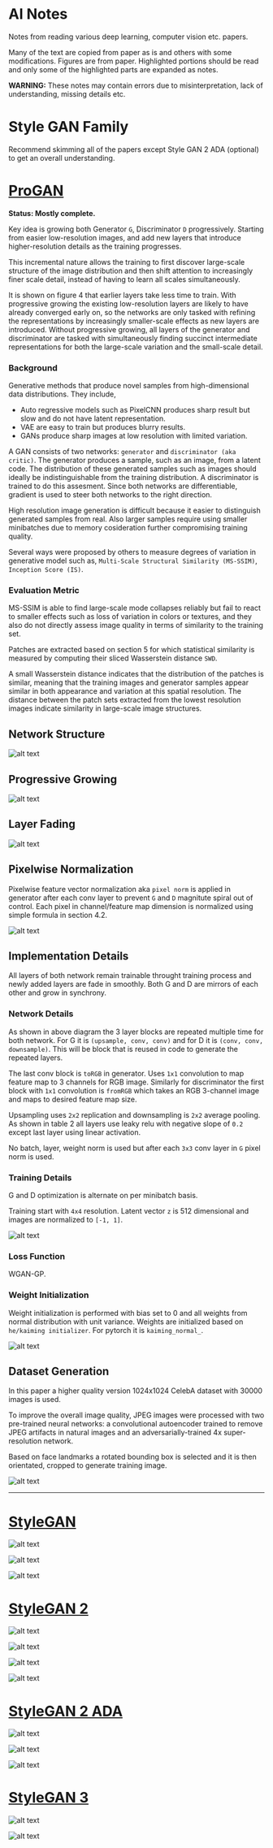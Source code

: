 # AI Notes

Notes from reading various deep learning, computer vision etc. papers. 

Many of the text are copied from paper as is and others with some modifications. Figures are from paper. Highlighted portions should be read and only some of the highlighted parts are expanded as notes.

**WARNING:** These notes may contain errors due to misinterpretation, lack of understanding, missing details etc. 

# Style GAN Family

Recommend skimming all of the papers except Style GAN 2 ADA (optional) to get an overall understanding.

# [ProGAN](https://arxiv.org/abs/1710.10196)

**Status: Mostly complete.**

Key idea is growing both Generator `G`, Discriminator `D` progressively. Starting from easier low-resolution images, and add new layers that introduce higher-resolution details as the training progresses.

This incremental nature allows the training to first discover large-scale structure of the image distribution and then shift attention to increasingly finer scale detail, instead of having to learn all scales simultaneously.

It is shown on figure 4 that earlier layers take less time to train. With progressive growing the existing low-resolution layers are likely to have already converged early on,
so the networks are only tasked with refining the representations by increasingly smaller-scale effects as new layers are introduced. Without progressive growing, all layers of the generator and discriminator are tasked with simultaneously finding succinct intermediate representations for both the large-scale variation and the small-scale detail. 

### Background

Generative methods that produce novel samples from high-dimensional data distributions. They include,

- Auto regressive models such as PixelCNN produces sharp result but slow and do not have latent representation. 
- VAE are easy to train but produces blurry results.
- GANs produce sharp images at low resolution with limited variation.

A GAN consists of two networks: `generator` and `discriminator (aka critic)`. The generator produces a sample, such as an image, from a latent code. The distribution of these generated samples such as images should ideally be indistinguishable from the training distribution. A discriminator is trained to do this assesment. Since both networks are differentiable, gradient is used to steer both networks to the right direction.

High resolution image generation is difficult because it easier to distinguish generated samples from real. Also larger samples require using smaller minibatches due to memory cosideration further compromising training quality. 

Several ways were proposed by others to measure degrees of variation in generative model such as, `Multi-Scale Structural Similarity (MS-SSIM)`, `Inception Score (IS)`.


### Evaluation Metric

MS-SSIM is able to find large-scale mode collapses reliably but fail to react to smaller effects such as loss of variation in colors or textures, and they also do not directly assess image quality in terms of similarity to the training set.

Patches are extracted based on section 5 for which statistical similarity is measured by computing their sliced Wasserstein distance `SWD`. 

A small Wasserstein distance indicates that the distribution of the patches is similar, meaning that the training images and generator samples appear similar in both appearance and variation at this spatial resolution. The distance between the patch sets extracted from the lowest resolution images indicate similarity in large-scale image structures.


## Network Structure

![alt text](https://github.com/quickgrid/AI-Resources/blob/master/resources/ai-notes/gan/progan/progan1.png)


## Progressive Growing

![alt text](https://github.com/quickgrid/AI-Resources/blob/master/resources/ai-notes/gan/progan/progan5.png)


## Layer Fading

![alt text](https://github.com/quickgrid/AI-Resources/blob/master/resources/ai-notes/gan/progan/progan3.png)


## Pixelwise Normalization

Pixelwise feature vector normalization aka `pixel norm` is applied in generator after each conv layer to prevent `G` and `D` magnitute spiral out of control. Each pixel in channel/feature map dimension is normalized using simple formula in section 4.2.


![alt text](https://github.com/quickgrid/AI-Resources/blob/master/resources/ai-notes/gan/progan/progan6.png)


## Implementation Details

All layers of both network remain trainable throught training process and newly added layers are fade in smoothly. Both G and D are mirrors of each other and grow in synchrony.


### Network Details

As shown in above diagram the 3 layer blocks are repeated multiple time for both network. For G it is `(upsample, conv, conv)` and for D it is `(conv, conv, downsample)`. This will be block that is reused in code to generate the repeated layers.

The last conv block is `toRGB` in generator. Uses `1x1` convolution to map feature map to 3 channels for RGB image. Similarly for discriminator the first block with `1x1` convolution is `fromRGB` which takes an RGB 3-channel image and maps to desired feature map size.

Upsampling uses `2x2` replication and downsampling is `2x2` average pooling. As shown in table 2 all layers use leaky relu with negative slope of `0.2` except last layer using linear activation.

No batch, layer, weight norm is used but after each `3x3` conv layer in `G` pixel norm is used.

### Training Details

G and D optimization is alternate on per minibatch basis.

Training start with `4x4` resolution. Latent vector `z` is 512 dimensional and images are normalized to `[-1, 1]`. 

![alt text](https://github.com/quickgrid/AI-Resources/blob/master/resources/ai-notes/gan/progan/progan7.png)

### Loss Function

WGAN-GP.

### Weight Initialization

Weight initialization is performed with bias set to 0 and all weights from normal distribution with unit variance. Weights are initialized based on `he/kaiming initializer`. For pytorch it is `kaiming_normal_`. 

![alt text](https://github.com/quickgrid/AI-Resources/blob/master/resources/ai-notes/gan/progan/progan2.png)



## Dataset Generation

In this paper a higher quality version 1024x1024 CelebA dataset with 30000 images is used.

To improve the overall image quality, JPEG images were processed with two pre-trained neural networks: a convolutional autoencoder trained to remove JPEG artifacts in natural images and an adversarially-trained 4x super-resolution network. 

Based on face landmarks a rotated bounding box is selected and it is then orientated, cropped to generate training image.

![alt text](https://github.com/quickgrid/AI-Resources/blob/master/resources/ai-notes/gan/progan/progan4.png)

<hr>

# [StyleGAN](https://arxiv.org/abs/1812.04948)

![alt text](https://github.com/quickgrid/AI-Resources/blob/master/resources/ai-notes/gan/stylegan/stylegan1.png)

![alt text](https://github.com/quickgrid/AI-Resources/blob/master/resources/ai-notes/gan/stylegan/stylegan2.png)

![alt text](https://github.com/quickgrid/AI-Resources/blob/master/resources/ai-notes/gan/stylegan/stylegan3.png)

# [StyleGAN 2](https://arxiv.org/abs/1912.04958)

![alt text](https://github.com/quickgrid/AI-Resources/blob/master/resources/ai-notes/gan/stylegan2/stylegan2-1.png)

![alt text](https://github.com/quickgrid/AI-Resources/blob/master/resources/ai-notes/gan/stylegan2/stylegan2-2.png)

![alt text](https://github.com/quickgrid/AI-Resources/blob/master/resources/ai-notes/gan/stylegan2/stylegan2-3.png)

![alt text](https://github.com/quickgrid/AI-Resources/blob/master/resources/ai-notes/gan/stylegan2/stylegan2-4.png)

# [StyleGAN 2 ADA](https://arxiv.org/abs/2006.06676)

![alt text](https://github.com/quickgrid/AI-Resources/blob/master/resources/ai-notes/gan/stylegan2-ada/stylegan2-ada-1.png)

![alt text](https://github.com/quickgrid/AI-Resources/blob/master/resources/ai-notes/gan/stylegan2-ada/stylegan2-ada-2.png)

![alt text](https://github.com/quickgrid/AI-Resources/blob/master/resources/ai-notes/gan/stylegan2-ada/stylegan2-ada-3.png)

# [StyleGAN 3](https://arxiv.org/abs/2106.12423)

![alt text](https://github.com/quickgrid/AI-Resources/blob/master/resources/ai-notes/gan/stylegan3/stylegan3-1.png)

![alt text](https://github.com/quickgrid/AI-Resources/blob/master/resources/ai-notes/gan/stylegan3/stylegan3-2.png)


